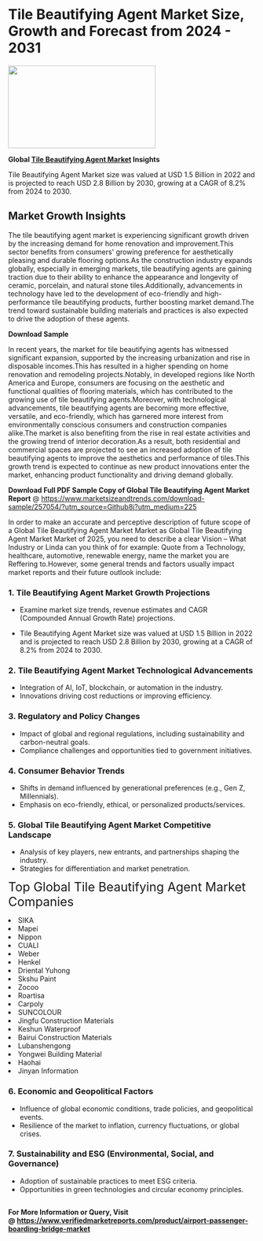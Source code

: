 <H1>Tile Beautifying Agent Market Size, Growth and Forecast from 2024 - 2031</H1><img class="aligncenter size-medium wp-image-584254" src="https://thirdeyenews.in/wp-content/uploads/2024/09/Global-Market-Research-300x168.jpeg" alt="" width="300" height="168" /><p><strong>Global&nbsp;<a href="https://www.marketsizeandtrends.com/download-sample/257054/?utm_source=Github8j?utm_medium=225">Tile Beautifying Agent Market</a> Insights</strong></p><p>Tile Beautifying Agent Market size was valued at USD 1.5 Billion in 2022 and is projected to reach USD 2.8 Billion by 2030, growing at a CAGR of 8.2% from 2024 to 2030.</p><p><h2>Market Growth Insights</h2> <p>The tile beautifying agent market is experiencing significant growth driven by the increasing demand for home renovation and improvement.This sector benefits from consumers' growing preference for aesthetically pleasing and durable flooring options.As the construction industry expands globally, especially in emerging markets, tile beautifying agents are gaining traction due to their ability to enhance the appearance and longevity of ceramic, porcelain, and natural stone tiles.Additionally, advancements in technology have led to the development of eco-friendly and high-performance tile beautifying products, further boosting market demand.The trend toward sustainable building materials and practices is also expected to drive the adoption of these agents.</p> <p><strong>Download Sample</strong></p> <p>In recent years, the market for tile beautifying agents has witnessed significant expansion, supported by the increasing urbanization and rise in disposable incomes.This has resulted in a higher spending on home renovation and remodeling projects.Notably, in developed regions like North America and Europe, consumers are focusing on the aesthetic and functional qualities of flooring materials, which has contributed to the growing use of tile beautifying agents.Moreover, with technological advancements, tile beautifying agents are becoming more effective, versatile, and eco-friendly, which has garnered more interest from environmentally conscious consumers and construction companies alike.The market is also benefiting from the rise in real estate activities and the growing trend of interior decoration.As a result, both residential and commercial spaces are projected to see an increased adoption of tile beautifying agents to improve the aesthetics and performance of tiles.This growth trend is expected to continue as new product innovations enter the market, enhancing product functionality and driving demand globally.</p> <p><span class=""><strong>Download Full PDF Sample Copy of Global Tile Beautifying Agent Market Report</strong> @ <a href="https://www.marketsizeandtrends.com/download-sample/257054/?utm_source=Github8j?utm_medium=225" target="_blank">https://www.marketsizeandtrends.com/download-sample/257054/?utm_source=Github8j?utm_medium=225</a></span></p><p>In order to make an accurate and perceptive description of future scope of a Global&nbsp;Tile Beautifying Agent Market Market as Global&nbsp;Tile Beautifying Agent Market Market of 2025, you need to describe a clear Vision &ndash; What Industry or Linda can you think of for example: Quote from a Technology, healthcare, automotive, renewable energy, name the market you are Reffering to.However, some general trends and factors usually impact market reports and their future outlook include:</p><h3>1.&nbsp;<strong>Tile Beautifying Agent Market Growth Projections</strong></h3><ul><li>Examine market size trends, revenue estimates and CAGR (Compounded Annual Growth Rate) projections.</li><li><p>Tile Beautifying Agent Market size was valued at USD 1.5 Billion in 2022 and is projected to reach USD 2.8 Billion by 2030, growing at a CAGR of 8.2% from 2024 to 2030.</p></li></ul><h3>2.&nbsp;<strong>Tile Beautifying Agent Market Technological Advancements</strong></h3><ul><li>Integration of AI, IoT, blockchain, or automation in the industry.</li><li>Innovations driving cost reductions or improving efficiency.</li></ul><h3>3.&nbsp;<strong>Regulatory and Policy Changes</strong></h3><ul><li>Impact of global and regional regulations, including sustainability and carbon-neutral goals.</li><li>Compliance challenges and opportunities tied to government initiatives.</li></ul><h3>4.&nbsp;<strong>Consumer Behavior Trends</strong></h3><ul><li>Shifts in demand influenced by generational preferences (e.g., Gen Z, Millennials).</li><li>Emphasis on eco-friendly, ethical, or personalized products/services.</li></ul><h3>5.&nbsp;<strong>Global Tile Beautifying Agent Market Competitive Landscape</strong></h3><ul><li>Analysis of key players, new entrants, and partnerships shaping the industry.</li><li>Strategies for differentiation and market penetration.</li></ul><p data-pm-slice="1 1 []"><span style="color: inherit; font-family: inherit; font-size: 25px;">Top Global Tile Beautifying Agent Market Companies</span></p><div class="" data-test-id=""><p><li>SIKA</li><li> Mapei</li><li> Nippon</li><li> CUALI</li><li> Weber</li><li> Henkel</li><li> Driental Yuhong</li><li> Skshu Paint</li><li> Zocoo</li><li> Roartisa</li><li> Carpoly</li><li> SUNCOLOUR</li><li> Jingfu Construction Materials</li><li> Keshun Waterproof</li><li> Bairui Construction Materials</li><li> Lubanshengong</li><li> Yongwei Building Material</li><li> Haohai</li><li> Jinyan Information</li></p></div><h3>6.&nbsp;<strong>Economic and Geopolitical Factors</strong></h3><ul><li>Influence of global economic conditions, trade policies, and geopolitical events.</li><li>Resilience of the market to inflation, currency fluctuations, or global crises.</li></ul><h3>7.&nbsp;<strong>Sustainability and ESG (Environmental, Social, and Governance)</strong></h3><ul><li>Adoption of sustainable practices to meet ESG criteria.</li><li>Opportunities in green technologies and circular economy principles.</li></ul><h2><strong style="font-size: 14px;">For More Information or Query, Visit @&nbsp;</strong><a style="background-color: #ffffff; font-size: 14px;" href="https://www.marketsizeandtrends.com/report/tile-beautifying-agent-market/" target="_blank">https://www.verifiedmarketreports.com/product/airport-passenger-boarding-bridge-market</a></h2>